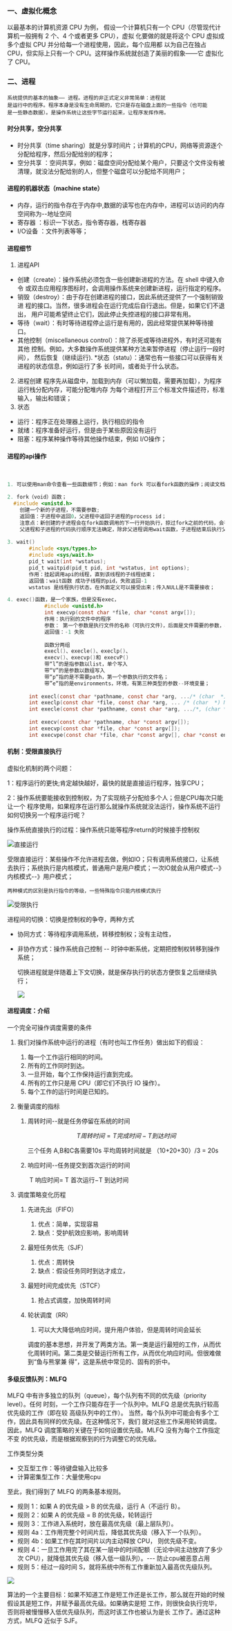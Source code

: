 ### 一、虚拟化概念

以最基本的计算机资源 CPU 为例，
假设一个计算机只有一个 CPU（尽管现代计算机一般拥有 2 个、4 个或者更多 CPU），虚拟
化要做的就是将这个 CPU 虚拟成多个虚拟 CPU 并分给每一个进程使用，因此，每个应用都
以为自己在独占 CPU，但实际上只有一个 CPU。这样操作系统就创造了美丽的假象——它
虚拟化了 CPU。

### 二、进程
    系统提供的基本的抽象—— 进程。进程的非正式定义非常简单：进程就
    是运行中的程序。程序本身是没有生命周期的，它只是存在磁盘上面的一些指令（也可能
    是一些静态数据）。是操作系统让这些字节运行起来，让程序发挥作用。

#### 时分共享，空分共享
   * 时分共享（time sharing）就是分享时间片；计算机的CPU，网络等资源逐个分配给程序，然后分配给别的程序；
   * 空分共享 ：空间共享，例如：磁盘空间分配给某个用户，只要这个文件没有被清理，就没法分配给别的人，但整个磁盘可以分配给不同用户；

#### 进程的机器状态（machine state）

   * 内存，运行的指令存在于内存中,数据的读写也在内存中，进程可以访问的内存空间称为--地址空间
   * 寄存器 ：标识一下状态，指令寄存器，栈寄存器
   * I/O设备 ：文件列表等等；

#### 进程细节

1. 进程API
* 创建（create）：操作系统必须包含一些创建新进程的方法。在 shell 中键入命令
  或双击应用程序图标时，会调用操作系统来创建新进程，运行指定的程序。
* 销毁（destroy）：由于存在创建进程的接口，因此系统还提供了一个强制销毁进
  程的接口。当然，很多进程会在运行完成后自行退出。但是，如果它们不退出，
  用户可能希望终止它们，因此停止失控进程的接口非常有用。
* 等待（wait）：有时等待进程停止运行是有用的，因此经常提供某种等待接口。
* 其他控制（miscellaneous control）：除了杀死或等待进程外，有时还可能有其他
  控制。例如，大多数操作系统提供某种方法来暂停进程（停止运行一段时间），
  然后恢复（继续运行).
  *状态（statu）：通常也有一些接口可以获得有关进程的状态信息，例如运行了多
  长时间，或者处于什么状态。

2. 进程创建
   程序先从磁盘中，加载到内存（可以懒加载，需要再加载），为程序运行栈分配内存，可能分配堆内存
   为每个进程打开三个标准文件描述符，标准输入，输出和错误；
3. 状态
  * 运行：程序正在处理器上运行，执行相应的指令
  * 就绪：程序准备好运行，但是由于某些原因没有运行
  * 阻塞：程序某种操作等待其他操作结束，例如 I/O操作；

#### 进程的api操作

​	

```c
1. 可以使用man命令查看一些函数细节；例如：man fork 可以看fork函数的操作；阅读文档j可以往下翻页 q是退出文档。

2. fork（void）函数；
  #include <unistd.h>
	创建一个新的子进程，不需要参数;
	返回值：子进程中返回0，父进程中返回子进程的process id；
	注意点：新创建的子进程会在fork函数调用的下一行开始执行，掠过fork之前的代码，会有自己的地址空间？？？
	父进程和子进程的代码执行顺序无法确定，除非父进程调用wait函数，子进程结束后执行父进程wait后面的代码；
	
3. wait()
       #include <sys/types.h>
       #include <sys/wait.h>
       pid_t wait(int *wstatus);
       pid_t waitpid(pid_t pid, int *wstatus, int options);
       作用：挂起调用api的线程，直到该线程的子线程结束；
       返回值：wait函数 成功子线程的pid，失败返回-1
       wstatus 是线程执行状态，在外面定义可以接受出来；传入NULL是不需要接收；

4. exec()函数，是一个家族，但是没有exec，
 			#include <unistd.h>
			int execvp(const char *file, char *const argv[]);
			作用：执行别的文件中的程序
			参数： 第一个参数是执行文件的名称（可执行文件），后面是文件需要的参数，参数最后以NULL结尾；
			返回值：-1 失败
			
			函数分两组
			execl()、execle()、execlp()、
			execv()、execvp()和 execvP()
			带“l”的是指参数以list，单个写入
			带“V”的是参数以数组写入
			带“p“指的是不需要path，第一个参数执行的文件名；
			带”e“指的是environments，环境，有第三种类型的参数--环境变量；
			 
	   int execl(const char *pathname, const char *arg, .../* (char  *) NULL */);
       int execlp(const char *file, const char *arg, ... /* (char  *) NULL */);
       int execle(const char *pathname, const char *arg, .../*, (char *) NULL,  *const envp[] */);
       
       int execv(const char *pathname, char *const argv[]);
       int execvp(const char *file, char *const argv[]);
       int execvpe(const char *file, char *const argv[], char *const envp[]);
```



#### 机制：受限直接执行

虚拟化机制的两个问题：

​		1：程序运行的更快;肯定越快越好，最快的就是直接运行程序，独享CPU；

​		2：操作系统要能接收到控制权，为了实现桃子分配给多个人；但是CPU每次只能让一个
程序使用，如果程序在运行那么就操作系统就没法运行，操作系统不运行如何切换另一个程序运行呢？

操作系统直接执行的过程：操作系统只能等程序return的时候接手控制权

![直接运行](OS-homework\image\img.png)

受限直接运行：某些操作不允许进程去做，例如IO；只有调用系统接口，让系统去执行；系统执行是内核模式，普通用户是用户模式；一次IO就会从用户模式--》内核模式--》用户模式；

`两种模式的区别是执行指令的等级，一些特殊指令只能内核模式执行`

![受限执行](OS-homework\image\img_1.png)

进程间的切换：切换是控制权的争夺，两种方式

* 协同方式：等待程序调用系统，转移控制权；没有主动性，

* 非协作方式：操作系统自己控制 -- 时钟中断系统，定期把控制权转移到操作系统；

  

  切换进程就是伴随着上下文切换，就是保存执行的状态方便恢复之后继续执行；

  ![](OS-homework\image\img_2.png)

#### 进程调度：介绍

一个完全可操作调度需要的条件

1. 我们对操作系统中运行的进程（有时也叫工作任务）做出如下的假设：

   1. 每一个工作运行相同的时间。
   2. 所有的工作同时到达。 
   3. 一旦开始，每个工作保持运行直到完成。 
   4. 所有的工作只是用 CPU（即它们不执行 IO 操作）。
   5. 每个工作的运行时间是已知的。

2. 衡量调度的指标

   1. 周转时间--就是任务停留在系统的时间

      $$ T 周转时间= T 完成时间−T 到达时间 $$

      三个任务 A,B和C各需要10s 平均周转时间就是 （10+20+30）/3 = 20s

   2. 响应时间--任务提交到首次运行的时间

      ​	T 响应时间= T 首次运行−T 到达时间

3. 调度策略变化历程

   1. 先进先出（FIFO）

      1. 优点：简单，实现容易
      2. 缺点：受护航效应影响，影响周转

   2. 最短任务优先（SJF）

      1. 优点：周转快
      2. 缺点：假设任务同时到达才成立，

   3. 最短时间完成优先（STCF）

      1. 抢占式调度，加快周转时间

   4. 轮状调度（RR）

      1. 可以大大降低响应时间，提升用户体验，但是周转时间会延长

      调度的基本思想，并开发了两类方法。第一类是运行最短的工作，从而优 化周转时间。第二类是交替运行所有工作，从而优化响应时间。但很难做到“鱼与熊掌兼 得”，这是系统中常见的、固有的折中。

#### 多级反馈队列：MLFQ

MLFQ 中有许多独立的队列（queue），每个队列有不同的优先级（priority level）。任何 时刻，一个工作只能存在于一个队列中。MLFQ 总是优先执行较高优先级的工作（即在较 高级队列中的工作）。 当然，每个队列中可能会有多个工作，因此具有同样的优先级。在这种情况下，我们 就对这些工作采用轮转调度。 因此，MLFQ 调度策略的关键在于如何设置优先级。MLFQ 没有为每个工作指定不变 的优先级，而是根据观察到的行为调整它的优先级。

工作类型分类

* 交互型工作：等待键盘输入比较多
* 计算密集型工作：大量使用cpu

至此，我们得到了 MLFQ 的两条基本规则。 

* 规则 1：如果 A 的优先级 > B 的优先级，运行 A（不运行 B）。 
* 规则 2：如果 A 的优先级 = B 的优先级，轮转运行
* 规则 3：工作进入系统时，放在最高优先级（最上层队列）。 
* 规则 4a：工作用完整个时间片后，降低其优先级（移入下一个队列）。 
* 规则 4b：如果工作在其时间片以内主动释放 CPU， 则优先级不变。
* 规则 4：一旦工作用完了其在某一层中的时间配额（无论中间主动放弃了多少次 CPU），就降低其优先级（移入低一级队列）。--- 防止cpu被恶意占用
* 规则 5：经过一段时间 S，就将系统中所有工作重新加入最高优先级队列。



![ ](OS-homework/image/img_3.png)

算法的一个主要目标：如果不知道工作是短工作还是长工作，那么就在开始的时候假设其是短工作，并赋予最高优先级。如果确实是短 工作，则很快会执行完毕，否则将被慢慢移入低优先级队列，而这时该工作也被认为是长 工作了。通过这种方式，MLFQ 近似于 SJF。

